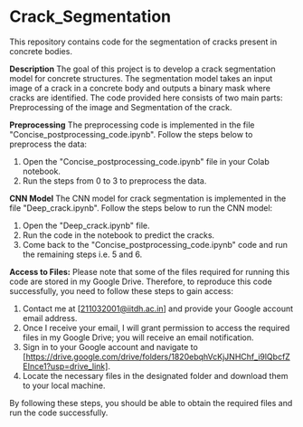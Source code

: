 # Crack_Segmentation
This repository contains code for the segmentation of cracks present in concrete bodies.

**Description**
The goal of this project is to develop a crack segmentation model for concrete structures. The segmentation model takes an input image of a crack in a concrete body and outputs a binary mask where cracks are identified. The code provided here consists of two main parts: Preprocessing of the image and Segmentation of the crack.

**Preprocessing**
The preprocessing code is implemented in the file "Concise_postprocessing_code.ipynb". Follow the steps below to preprocess the data:
1. Open the "Concise_postprocessing_code.ipynb" file in your Colab notebook.
2. Run the steps from 0 to 3 to preprocess the data.

**CNN Model**
The CNN model for crack segmentation is implemented in the file "Deep_crack.ipynb". Follow the steps below to run the CNN model:
1. Open the "Deep_crack.ipynb" file.
2. Run the code in the notebook to predict the cracks.
3. Come back to the "Concise_postprocessing_code.ipynb" code and run the remaining steps i.e. 5 and 6.



**Access to Files:**
Please note that some of the files required for running this code are stored in my Google Drive. Therefore, to reproduce this code successfully, you need to follow these steps to gain access:

1. Contact me at [211032001@iitdh.ac.in] and provide your Google account email address.
2. Once I receive your email, I will grant permission to access the required files in my Google Drive; you will receive an email notification.
3. Sign in to your Google account and navigate to [https://drive.google.com/drive/folders/1820ebqhVcKjJNHChf_i9lQbcfZEInce1?usp=drive_link].
4. Locate the necessary files in the designated folder and download them to your local machine.

By following these steps, you should be able to obtain the required files and run the code successfully.

